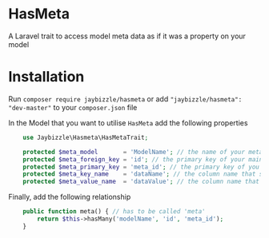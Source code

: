 HasMeta
=======

A Laravel trait to access model meta data as if it was a property on your model

Installation
============

Run `composer require jaybizzle/hasmeta` or add `"jaybizzle/hasmeta": "dev-master"` to your `composer.json` file

In the Model that you want to utilise `HasMeta` add the following properties

```PHP
	use Jaybizzle\Hasmeta\HasMetaTrait;

	protected $meta_model       = 'ModelName'; // the name of your meta data model
	protected $meta_foreign_key = 'id'; // the primary key of your main model
	protected $meta_primary_key = 'meta_id'; // the primary key of you meta data model
	protected $meta_key_name    = 'dataName'; // the column name that stores your meta data key name
	protected $meta_value_name  = 'dataValue'; // the column name that stores you meta data value
```

Finally, add the following relationship

```php
	public function meta() { // has to be called 'meta'
		return $this->hasMany('modelName', 'id', 'meta_id');
	}
```
